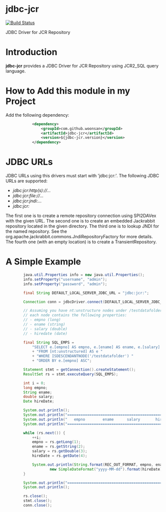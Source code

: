 # jdbc-jcr

[![Build Status](https://api.travis-ci.org/woonsan/jdbc-jcr.svg?branch=master)](https://api.travis-ci.org/woonsan/jdbc-jcr.svg?branch=master)

JDBC Driver for JCR Repository

# Introduction

**jdbc-jcr** provides a JDBC Driver for JCR Repository using JCR2_SQL query language.

# How to Add this module in my Project

Add the following dependency:

```xml
            <dependency>
                <groupId>com.github.woonsan</groupId>
                <artifactId>jdbc-jcr</artifactId>
                <version>${jdbc-jcr.version}</version>
            </dependency>
```

# JDBC URLs

JDBC URLs using this drivers must start with 'jdbc:jcr:'.
The following JDBC URLs are supported:

- *jdbc:jcr:http(s)://...*
- *jdbc:jcr:file://...*
- *jdbc:jcr:jndi:...*
- *jdbc:jcr:*

The first one is to create a remote repository connection using SPI2DAVex with the given URL.
The second one is to create an embedded Jackrabbit repository located in the given directory.
The third one is to lookup JNDI for the named repository. See the org.apache.jackrabbit.commons.JndiRepositoryFactory
for more details.
The fourth one (with an empty location) is to create a TransientRepository.

# A Simple Example

```java
        java.util.Properties info = new java.util.Properties();
        info.setProperty("username", "admin");
        info.setProperty("password", "admin");

        final String DEFAULT_LOCAL_SERVER_JDBC_URL = "jdbc:jcr:";

        Connection conn = jdbcDriver.connect(DEFAULT_LOCAL_SERVER_JDBC_URL, info);

        // Assuming you have nt:unstructure nodes under /testdatafolder node and
        // each node contains the following properties:
        // - empno (long)
        // - ename (string)
        // - salary (double)
        // - hiredate (date)

        final String SQL_EMPS =
            "SELECT e.[empno] AS empno, e.[ename] AS ename, e.[salary] AS salary, e.[hiredate] AS hiredate "
            + "FROM [nt:unstructured] AS e "
            + "WHERE ISDESCENDANTNODE('/testdatafolder') "
            + "ORDER BY e.[empno] ASC";

        Statement stmt = getConnection().createStatement();
        ResultSet rs = stmt.executeQuery(SQL_EMPS);

        int i = 0;
        long empno;
        String ename;
        double salary;
        Date hireDate;

        System.out.println();
        System.out.println("==================================================");
        System.out.println("   empno        ename      salary       hire_date");
        System.out.println("==================================================");

        while (rs.next()) {
            ++i;
            empno = rs.getLong(1);
            ename = rs.getString(2);
            salary = rs.getDouble(3);
            hireDate = rs.getDate(4);

            System.out.println(String.format(REC_OUT_FORMAT, empno, ename, salary,
                    new SimpleDateFormat("yyyy-MM-dd").format(hireDate)));
        }

        System.out.println("==================================================");
        System.out.println();

        rs.close();
        stmt.close();
        conn.close();
```
